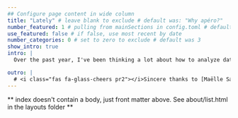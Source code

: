 ```yaml
---
## Configure page content in wide column
title: "Lately" # leave blank to exclude # default was: "Why apéro?"
number_featured: 1 # pulling from mainSections in config.toml # default was 1
use_featured: false # if false, use most recent by date
number_categories: 0 # set to zero to exclude # default was 3
show_intro: true
intro: |
  Over the past year, I've been thinking a lot about how to analyze data from various research paradigms within the overall Bayesian generalized linear mixed model. It may seem disjointed, but you can find echos of that topic reverberating through many of my recent blog posts. I'm also starting to write a book on the topic, about which you can learn more [here](https://github.com/ASKurz/Experimental-design-and-the-GLMM).

outro: |
  # <i class="fas fa-glass-cheers pr2"></i>Sincere thanks to [Maëlle Salmon](https://masalmon.eu/) for her help naming this Hugo theme!
---
```


** index doesn't contain a body, just front matter above.
See about/list.html in the layouts folder **